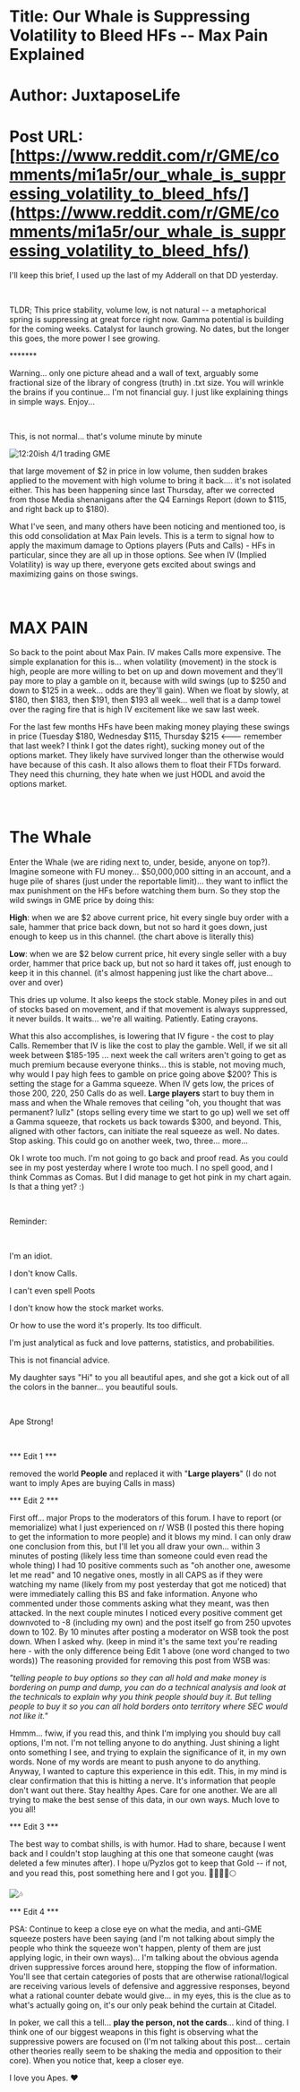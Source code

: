 # Title: Our Whale is Suppressing Volatility to Bleed HFs -- Max Pain Explained
# Author: JuxtaposeLife
# Post URL: [https://www.reddit.com/r/GME/comments/mi1a5r/our_whale_is_suppressing_volatility_to_bleed_hfs/](https://www.reddit.com/r/GME/comments/mi1a5r/our_whale_is_suppressing_volatility_to_bleed_hfs/)


I'll keep this brief, I used up the last of my Adderall on that DD yesterday.

&#x200B;

TLDR; This price stability, volume low, is not natural -- a metaphorical spring is suppressing at great force right now. Gamma potential is building for the coming weeks. Catalyst for launch growing. No dates, but the longer this goes, the more power I see growing.

\*\*\*\*\*\*\*

Warning... only one picture ahead and a wall of text, arguably some fractional size of the library of congress (truth) in .txt size. You will wrinkle the brains if you continue... I'm not financial guy. I just like explaining things in simple ways. Enjoy...

&#x200B;

This, is not normal... that's volume minute by minute

![12:20ish 4\/1 trading GME](https://preview.redd.it/2hrqqsv4rlq61.png?width=1495&format=png&auto=webp&s=afd396ca8d4e45cef312bb385d83bf8eb4ee8a8e)

that large movement of $2 in price in low volume, then sudden brakes applied to the movement with high volume to bring it back.... it's not isolated either. This has been happening since last Thursday, after we corrected from those Media shenanigans after the Q4 Earnings Report (down to $115, and right back up to $180).

What I've seen, and many others have been noticing and mentioned too, is this odd consolidation at Max Pain levels. This is a term to signal how to apply the maximum damage to Options players (Puts and Calls) - HFs in particular, since they are all up in those options. See when IV (Implied Volatility) is way up there, everyone gets excited about swings and maximizing gains on those swings.

&#x200B;

# MAX PAIN

So back to the point about Max Pain. IV makes Calls more expensive. The simple explanation for this is... when volatility (movement) in the stock is high, people are more willing to bet on up and down movement and they'll pay more to play a gamble on it, because with wild swings (up to $250 and down to $125 in a week... odds are they'll gain). When we float by slowly, at $180, then $183, then $191, then $193 all week... well that is a damp towel over the raging fire that is high IV excitement like we saw last week.

For the last few months HFs have been making money playing these swings in price (Tuesday $180, Wednesday $115, Thursday $215 <--- remember that last week? I think I got the dates right), sucking money out of the options market. They likely have survived longer than the otherwise would have because of this cash. It also allows them to float their FTDs forward. They need this churning, they hate when we just HODL and avoid the options market.

&#x200B;

# The Whale

Enter the Whale (we are riding next to, under, beside, anyone on top?). Imagine someone with FU money... $50,000,000 sitting in an account, and a huge pile of shares (just under the reportable limit)... they want to inflict the max punishment on the HFs before watching them burn. So they stop the wild swings in GME price by doing this:

**High**: when we are $2 above current price, hit every single buy order with a sale, hammer that price back down, but not so hard it goes down, just enough to keep us in this channel. (the chart above is literally this)

**Low**: when we are $2 below current price, hit every single seller with a buy order, hammer that price back up, but not so hard it takes off, just enough to keep it in this channel. (it's almost happening just like the chart above... over and over)

This dries up volume. It also keeps the stock stable. Money piles in and out of stocks based on movement, and if that movement is always suppressed, it never builds. It waits... we're all waiting. Patiently. Eating crayons.

What this also accomplishes, is lowering that IV figure - the cost to play Calls. Remember that IV is like the cost to play the gamble. Well, if we sit all week between $185-195 ... next week the call writers aren't going to get as much premium because everyone thinks... this is stable, not moving much, why would I pay high fees to gamble on price going above $200? This is setting the stage for a Gamma squeeze. When IV gets low, the prices of those 200, 220, 250 Calls do as well. **Large players** start to buy them in mass and when the Whale removes that ceiling "oh, you thought that was permanent? lullz" (stops selling every time we start to go up) well we set off a Gamma squeeze, that rockets us back towards $300, and beyond. This, aligned with other factors, can initiate the real squeeze as well. No dates. Stop asking. This could go on another week, two, three... more...

Ok I wrote too much. I'm not going to go back and proof read. As you could see in my post yesterday where I wrote too much. I no spell good, and I think Commas as Comas. But I did manage to get hot pink in my chart again. Is that a thing yet? :)

&#x200B;

Reminder:

&#x200B;

I'm an idiot.

I don't know Calls.

I can't even spell Poots

I don't know how the stock market works.

Or how to use the word it's properly. Its too difficult.

I'm just analytical as fuck and love patterns, statistics, and probabilities.

This is not financial advice.

My daughter says "Hi" to you all beautiful apes, and she got a kick out of all the colors in the banner... you beautiful souls.

&#x200B;

Ape Strong!

&#x200B;

\*\*\* Edit 1 \*\*\*

removed the world **People** and replaced it with "**Large players**" (I do not want to imply Apes are buying Calls in mass)

\*\*\* Edit 2 \*\*\*

First off... major Props to the moderators of this forum. I have to report (or memorialize) what I just experienced on r/ WSB (I posted this there hoping to get the information to more people) and it blows my mind. I can only draw one conclusion from this, but I'll let you all draw your own... within 3 minutes of posting (likely less time than someone could even read the whole thing) I had 10 positive comments such as "oh another one, awesome let me read" and 10 negative ones, mostly in all CAPS as if they were watching my name (likely from my post yesterday that got me noticed) that were immediately calling this BS and fake information. Anyone who commented under those comments asking what they meant, was then attacked. In the next couple minutes I noticed every positive comment get downvoted to -8 (including my own) and the post itself go from 250 upvotes down to 102. By 10 minutes after posting a moderator on WSB took the post down. When I asked why.  (keep in mind it's the same text you're reading here - with the only difference being Edit 1 above (one word changed to two words)) The reasoning provided for removing this post from WSB was:

*"telling people to buy options so they can all hold and make money is bordering on pump and dump, you can do a technical analysis and look at the technicals to explain why you think people should buy it. But telling people to buy it so you can all hold borders onto territory where SEC would not like it."*

Hmmm... fwiw, if you read this, and think I'm implying you should buy call options, I'm not. I'm not telling anyone to do anything. Just shining a light onto something I see, and trying to explain the significance of it, in my own words. None of my words are meant to push anyone to do anything. Anyway, I wanted to capture this experience in this edit. This, in my mind is clear confirmation that this is hitting a nerve. It's information that people don't want out there. Stay healthy Apes. Care for one another. We are all trying to make the best sense of this data, in our own ways. Much love to you all!

\*\*\* Edit 3 \*\*\*

The best way to combat shills, is with humor. Had to share, because I went back and I couldn't stop laughing at this one that someone caught (was deleted a few minutes after).  I hope u/Pyzlos got to keep that Gold -- if not, and you read this, post something here and I got you. 💎🙌🦍🚀🌕

![🎶](https://preview.redd.it/2koxlpskynq61.png?width=1508&format=png&auto=webp&s=88316ab7e975467c65530109a49c7d66b29f13d9)

\*\*\* Edit 4 \*\*\* 

PSA: Continue to keep a close eye on what the media, and anti-GME squeeze posters have been saying (and I'm not talking about simply the people who think the squeeze won't happen, plenty of them are just applying logic, in their own ways)... I'm talking about the obvious agenda driven suppressive forces around here, stopping the flow of information. You'll see that certain categories of posts that are otherwise rational/logical are receiving various levels of defensive and aggressive responses, beyond what a rational counter debate would give... in my eyes, this is the clue as to what's actually going on, it's our only peak behind the curtain at Citadel. 

In poker, we call this a tell... **play the person, not the cards**... kind of thing. I think one of our biggest weapons in this fight is observing what the suppressive powers are focused on (I'm not talking about this post... certain other theories really seem to be shaking the media and opposition to their core). When you notice that, keep a closer eye.

I love you Apes.  ❤️